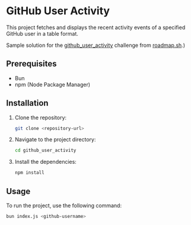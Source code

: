 # GitHub User Activity

This project fetches and displays the recent activity events of a specified GitHub user in a table format.

Sample solution for the [github_user_activity](https://roadmap.sh/projects/github-user-activity) challenge from [roadmap.sh](https://roadmap.sh).)

## Prerequisites

- Bun
- npm (Node Package Manager)

## Installation

1. Clone the repository:
   ```sh
   git clone <repository-url>
   ```
2. Navigate to the project directory:
   ```sh
   cd github_user_activity
   ```
3. Install the dependencies:
   ```sh
   npm install
   ```

## Usage

To run the project, use the following command:

```sh
bun index.js <github-username>
```
